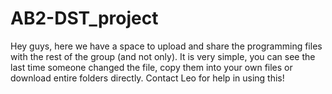 # AB2-DST_project

Hey guys, here we have a space to upload and share the programming files with the rest of the group (and not only). It is very simple, you can see the last time someone changed the file, copy them into your own files or download entire folders directly. Contact Leo for help in using this! 
